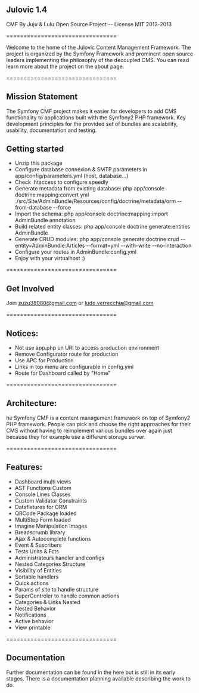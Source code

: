 <h2>Julovic 1.4</h2>

CMF By Juju &amp; Lulu
Open Source Project -- License MIT
2012-2013

================================

Welcome to the home of the Julovic Content Management Framework. 
The project is organized by the Symfony Framework and prominent open source leaders implementing the philosophy of the decoupled CMS.
 You can read learn more about the project on the about page.

================================
<h2>Mission Statement</h2>
The Symfony CMF project makes it easier for developers to add CMS functionality to applications built with the Symfony2 PHP framework. 
Key development principles for the provided set of bundles are scalability, usability, documentation and testing.

<h2>Getting started</h2>

- Unzip this package
- Configure database connexion & SMTP parameters in app/config/parameters.yml (host, database...)
- Check .htaccess to configure speedly
- Generate metadata from existing database:
    php app/console doctrine:mapping:convert yml ./src/Site/AdminBundle/Resources/config/doctrine/metadata/orm --from-database --force
- Import the schema:
    php app/console doctrine:mapping:import AdminBundle annotation
- Build related entity classes:
    php app/console doctrine:generate:entities AdminBundle
- Generate CRUD modules:
    php app/console generate:doctrine:crud --entity=AdminBundle:Articles --format=yml --with-write --no-interaction
- Configure your routes in AdminBundle:config.yml
- Enjoy with your virtualhost :) 

================================

<h2>Get Involved</h2>

Join zuzu38080@gmail.com or ludo.verrecchia@gmail.com

================================

<h2>Notices:</h2>

 - Not use app.php un URI to access production environment
 - Remove Configurator route for production
 - Use APC for Production
 - Links in top menu are configurable in config.yml
 - Route for Dashboard called by "Home"

================================

<h2>Architecture:</h2>

he Symfony CMF is a content management framework on top of Symfony2 PHP framework.
People can pick and choose the right approaches for their CMS without having to reimplement various bundles over again just because they for example use a different storage server. 

================================

<h2>Features:</h2>

  - Dashboard multi views
  - AST Functions Custom
  - Console Lines Classes
  - Custom Validator Constraints
  - Datafixtures for ORM
  - QRCode Package loaded
  - MultiStep Form loaded
  - Imagine Manipulation Images
  - Breadscrumb library
  - Ajax & Autocomplete functions
  - Event & Suscribers
  - Tests Units & Fcts
  - Administrateurs handler and configs
  - Nested Categories Structure
  - Visibility of Entities 
  - Sortable handlers
  - Quick actions 
  - Params of site to handle structure
  - SuperControler to handle common actions
  - Categories & Links Nested
  - Nested Behavior 
  - Notifications
  - Active behavior
  - View printable

================================
<h2>Documentation</h2>

Further documentation can be found in the here but is still in its early stages. 
There is a documentation planning available describing the work to do.